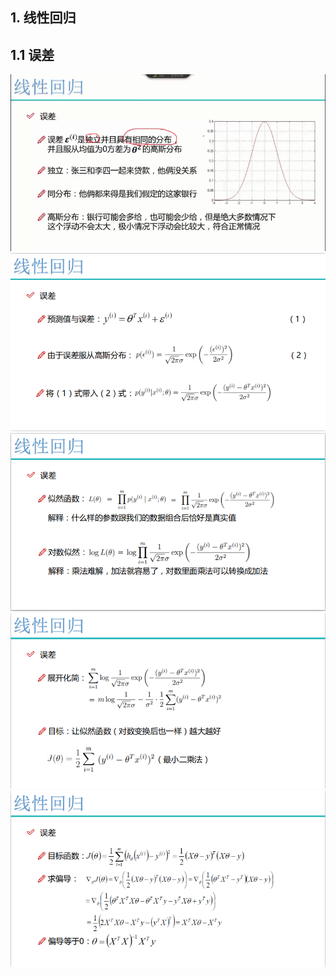 ## 1. 线性回归

## 1.1 误差

<img src="_asset/线性回归-01.png">

<img src="_asset/线性回归-02.png">

<img src="_asset/线性回归-03.png">

<img src="_asset/线性回归-04.png">

<img src="_asset/线性回归-05.png">

